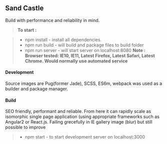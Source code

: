 Sand Castle
-------------

Build with performance and reliability in mind. 

> **To start :**

> - npm install - install all dependencies.
> - npm run build - will build and package files to build folder
> - npm run server - will start server on localhost:8080
> **Note : Browser tested: IE10, IE11, Latest Firefox, Latest Safari, Latest Chrome. Would normally use automated service**

#### Development

Source images are Pug(former Jade), SCSS,  ES6m, webpack was used as a builder and package manager.

#### Build

SEO friendly, performant and reliable. From here it can rapidly scale as isomorphic single page application (using appropriate frameworks such as Angular2 or React.js. Failing grecefully in IE gallery image (blur) but still possible to improve

> - npm start - to start development server on localhost:3000